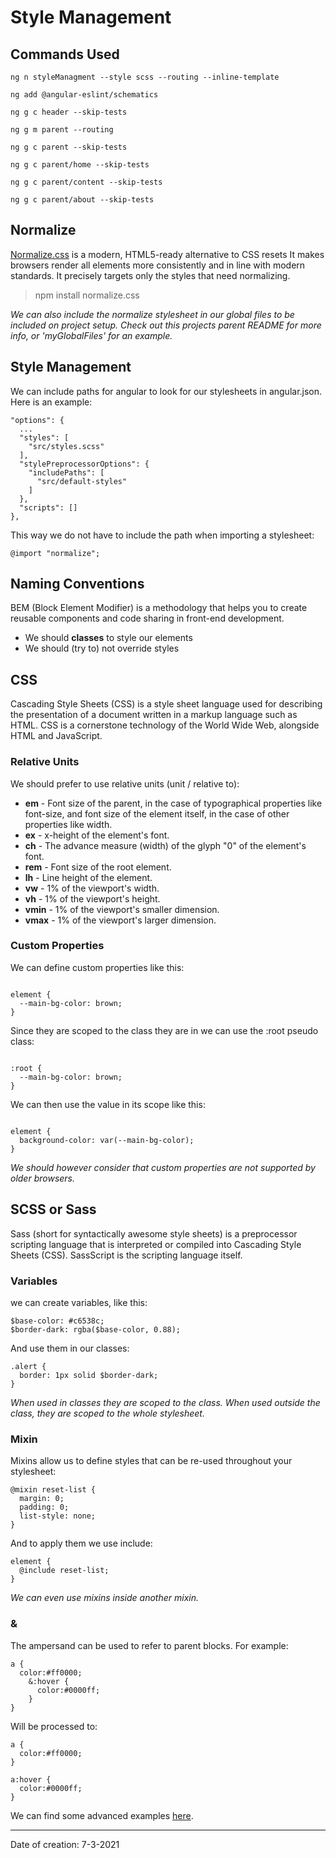 # Style Management

## Commands Used

```
ng n styleManagment --style scss --routing --inline-template

ng add @angular-eslint/schematics

ng g c header --skip-tests

ng g m parent --routing

ng g c parent --skip-tests

ng g c parent/home --skip-tests

ng g c parent/content --skip-tests

ng g c parent/about --skip-tests
```

## Normalize

[Normalize.css](https://necolas.github.io/normalize.css/) is a modern, HTML5-ready alternative to CSS resets
It makes browsers render all elements more consistently and in line with modern standards. It precisely targets only the styles that need normalizing.

> npm install normalize.css

_We can also include the normalize stylesheet in our global files to be included on project setup. Check out this projects parent README for more info, or 'myGlobalFiles' for an example._

## Style Management

We can include paths for angular to look for our stylesheets in angular.json.
Here is an example:

```
"options": {
  ...
  "styles": [
    "src/styles.scss"
  ],
  "stylePreprocessorOptions": {
    "includePaths": [
      "src/default-styles"
    ]
  },
  "scripts": []
},
```

This way we do not have to include the path when importing a stylesheet:

```
@import "normalize";
```

## Naming Conventions

BEM (Block Element Modifier) is a methodology that helps you to create reusable components and code sharing in front-end development.

- We should **classes** to style our elements
- We should (try to) not override styles

## CSS

Cascading Style Sheets (CSS) is a style sheet language used for describing the presentation of a document written in a markup language such as HTML. CSS is a cornerstone technology of the World Wide Web, alongside HTML and JavaScript.

### Relative Units

We should prefer to use relative units (unit / relative to):

- **em** - Font size of the parent, in the case of typographical properties like font-size, and font size of the element itself, in the case of other properties like width.
- **ex** - x-height of the element's font.
- **ch** - The advance measure (width) of the glyph "0" of the element's font.
- **rem** - Font size of the root element.
- **lh** - Line height of the element.
- **vw** - 1% of the viewport's width.
- **vh** - 1% of the viewport's height.
- **vmin** - 1% of the viewport's smaller dimension.
- **vmax** - 1% of the viewport's larger dimension.

### Custom Properties

We can define custom properties like this:

```

element {
  --main-bg-color: brown;
}

```

Since they are scoped to the class they are in we can use the :root pseudo class:

```

:root {
  --main-bg-color: brown;
}

```

We can then use the value in its scope like this:

```

element {
  background-color: var(--main-bg-color);
}

```

_We should however consider that custom properties are not supported by older browsers._

## SCSS or Sass

Sass (short for syntactically awesome style sheets) is a preprocessor scripting language that is interpreted or compiled into Cascading Style Sheets (CSS). SassScript is the scripting language itself.

### Variables

we can create variables, like this:

```
$base-color: #c6538c;
$border-dark: rgba($base-color, 0.88);
```

And use them in our classes:

```
.alert {
  border: 1px solid $border-dark;
}
```

_When used in classes they are scoped to the class. When used outside the class, they are scoped to the whole stylesheet._

### Mixin

Mixins allow us to define styles that can be re-used throughout your stylesheet:

```
@mixin reset-list {
  margin: 0;
  padding: 0;
  list-style: none;
}
```

And to apply them we use include:

```
element {
  @include reset-list;
}
```

_We can even use mixins inside another mixin._

### &

The ampersand can be used to refer to parent blocks. For example:

```
a {
  color:#ff0000;
    &:hover {
      color:#0000ff;
    }
}
```

Will be processed to:

```
a {
  color:#ff0000;
}

a:hover {
  color:#0000ff;
}
```

We can find some advanced examples [here](https://github.com/pluralsight-styling-angular-apps/demos-v2/tree/module-04-15).

---

Date of creation: 7-3-2021
